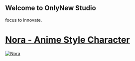 ## Welcome to OnlyNew Studio

focus to innovate.

# [Nora - Anime Style Character](https://assetstore.unity.com/packages/2d/characters/nora-anime-style-character-210222)
[![Nora](https://assetstorev1-prd-cdn.unity3d.com/key-image/3d3e3206-f114-4df4-83ee-8a3713f28213.webp)](https://assetstore.unity.com/packages/2d/characters/nora-anime-style-character-210222)









